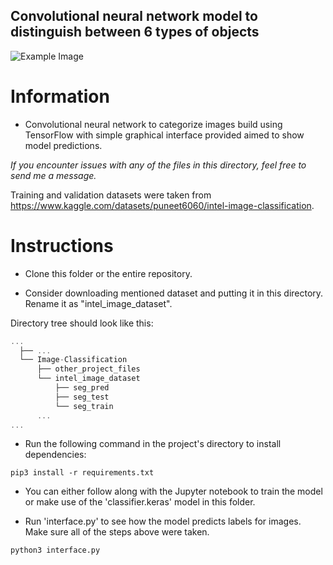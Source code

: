 ## Convolutional neural network model to distinguish between 6 types of objects ##

![Example Image](https://github.com/LambdaKappa/Machine-Learning/assets/153376810/75bd49b3-70c9-4cde-bbbe-d304f2324ece)

# Information #

- Convolutional neural network to categorize images build using TensorFlow with simple graphical interface provided aimed to show model predictions.

_If you encounter issues with any of the files in this directory, feel free to send me a message._ 

Training and validation datasets were taken from https://www.kaggle.com/datasets/puneet6060/intel-image-classification.

# Instructions #      
- Clone this folder or the entire repository.

- Consider downloading mentioned dataset and putting it in this directory. Rename it as "intel_image_dataset".

Directory tree should look like this:
```C++
...
  ├── ...
  └── Image-Classification
      ├── other_project_files
      └── intel_image_dataset
          ├── seg_pred
          ├── seg_test
          └── seg_train
      ...
...
```

- Run the following command in the project's directory to install dependencies:
```
pip3 install -r requirements.txt
```

- You can either follow along with the Jupyter notebook to train the model or make use of the 'classifier.keras' model in this folder.


- Run 'interface.py' to see how the model predicts labels for images. Make sure all of the steps above were taken.
```
python3 interface.py

